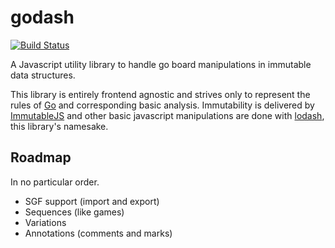 godash
======

[![Build Status](https://travis-ci.org/duckpunch/godash.svg)](https://travis-ci.org/duckpunch/godash)

A Javascript utility library to handle go board manipulations in immutable data structures.

This library is entirely frontend agnostic and strives only to represent the rules of [Go](https://en.wikipedia.org/wiki/Go_%28game%29) and corresponding basic analysis.  Immutability is delivered by [ImmutableJS](http://facebook.github.io/immutable-js/) and other basic javascript manipulations are done with [lodash](https://lodash.com/), this library's namesake.

Roadmap
-------

In no particular order.

- SGF support (import and export)
- Sequences (like games)
- Variations
- Annotations (comments and marks)
